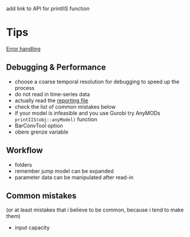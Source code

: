 add link to API for printIIS function
# Tips

[Error handling](@ref)

## Debugging & Performance
- choose a coarse temporal resolution for debugging to speed up the process
- do not read in time-series data
- actually read the <a href="../error/#Error-handling">reporting file</a>
- check the list of common mistakes below
- if your model is infeasible and you use Gurobi try AnyMODs `printIIS(obj::anyModel)` function
- BarConvTool option
- obere grenze variable

## Workflow
- folders
- remember jump model can be expanded
- parameter data can be manipulated after read-in


## Common mistakes
(or at least mistakes that i believe to be common, because i tend to make them)
- input capacity
